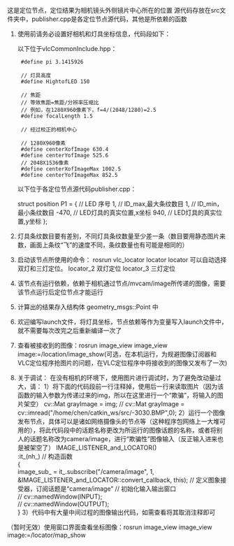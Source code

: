 这是定位节点，定位结果为相机镜头外侧镜片中心所在的位置
源代码存放在src文件夹中，publisher.cpp是各定位节点源代码，其他是所依赖的函数

1. 使用前请务必设置好相机和灯具坐标信息，代码段如下：

    以下位于vlcCommonInclude.hpp：

        #define pi 3.1415926

        // 灯具高度
        #define HightofLED 150

        // 焦距
        // 等效焦距=焦距/分辨率压缩比
        // 例如，在1280X960像素下，f=4/(2048/1280)=2.5
        #define focalLength 1.5

        // 经过校正的相机中心

        // 1280X960像素
        #define centerXofImage 630.4
        #define centerYofImage 525.6
        // 2048X1536像素
        #define centerXofImageMax 1002.5
        #define centerYofImageMax 852.5

    以下位于各定位节点源代码publisher.cpp：

    struct position P1 = {	// LED 序号
		1,		// ID_max,最大条纹数目 
		1,		// ID_min，最小条纹数目
		-470,	// LED灯具的真实位置,x坐标
		940,	// LED灯具的真实位置,y坐标
	};



    
2. 灯具条纹数目要有差别，不同灯具条纹数量至少差一条（数目要用静态图片来数，画面上条纹“飞”的速度不同，条纹数量也有可能是相同的）

3. 启动该节点所使用的命令：
    rosrun vlc_locator locator
    locator    可以自动选择双灯和三灯定位。
    locator_2  双灯定位
    locator_3  三灯定位

4. 该节点有运行依赖，依赖于相机通过节点/mvcam/image所传递的图像，需要该节点运行后定位节点才能运行

5. 计算出的结果存入结构体 geometry_msgs::Point 中

6. 欢迎编写launch文件，将灯具坐标，节点依赖等作为变量写入launch文件中，就不需要每次改完之后重新编译一次了

7. 查看被接收到的图像：rosrun image_view image_view image:=/location/image_show(可选，在本机运行，为规避图像订阅器和VLC定位程序抢图片的问题，在VLC定位程序中将接收到的图像又发布了一次)

8. 关于调试：
    在没有相机的环境下，使用图片进行调试时，为了避免改动量过大，请：
    1）将下面的代码段前一行注释掉，使用后一行来读取图片（因为该函数的输入参数为传递过来的img，所以在这里进行一个“欺骗”，将输入的图片架空）
        cv::Mat grayImage = img;
        // cv::Mat grayImage = cv::imread("/home/chen/catkin_ws/src/-3030.BMP",0);
    2）运行一个图像发布节点，具体可以是诸如网络摄像头的节点等（这种程序包网络上一大堆可用的），将此代码段中的话题名称更改为所运行的图像话题的名称，或者将别人的话题名称改为camera/image，进行“欺骗性”图像输入（反正输入进来也是被架空了）
        IMAGE_LISTENER_and_LOCATOR()  
        :it_(nh_) // 构造函数  
        {  
            image_sub_ = it_.subscribe("/camera/image", 1, &IMAGE_LISTENER_and_LOCATOR::convert_callback, this); // 定义图象接受器，订阅话题是“camera/image”
            // 初始化输入输出窗口  
            // cv::namedWindow(INPUT);  
            // cv::namedWindow(OUTPUT);  
        }
    3）代码中有大量中间过程的图像输出代码，如需查看将其取消注释即可


（暂时无效）使用窗口界面查看坐标图像：rosrun image_view image_view image:=/locator/map_show
